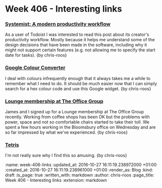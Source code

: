 Week 406 - Interesting links
============================

### [Systemist: A modern productivity workflow](https://blog.todoist.com/user-stories/systemist-personal-workflow/)

As a user of Todoist I was interested to read this post about its creator's productivity workflow. Mostly because it helps me understand some of the design decisions that have been made in the software, including why it might not support certain features (e.g. not allowing me to specify the start date for tasks). {by chris-roos}

### [Google Colour Converter](http://googlesystem.blogspot.co.uk/2016/10/google-color-converter.html)

I deal with colours infrequently enough that it always takes me a while to remember what I need to do. It should be much easier now that I can simply search for a hex colour code and use this Google widget. {by chris-roos}

### [Lounge membership at The Office Group](http://www.theofficegroup.co.uk/membership/)

James and I signed up for a Lounge membership at The Office Group recently. Working from coffee shops has been OK but the problems with power, space and not so comfortable chairs started to take their toll. We spent a few hours working in the Bloomsbury office on Wednesday and are so far impressed by what we've experienced. {by chris-roos}

### [Tetris](https://www.jwz.org/blog/2016/09/tetris/)

I'm not really sure why I find this so amusing. {by chris-roos}

:name: week-406-links
:updated_at: 2016-10-27 16:11:19.238972000 +01:00
:created_at: 2016-10-27 16:11:19.238961000 +01:00
:render_as: Blog
:kind: draft
:is_page: true
:written_with: markdown
:author: chris-roos
:page_title: Week 406 - Interesting links
:extension: markdown
